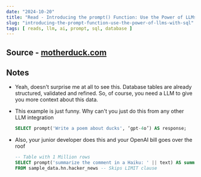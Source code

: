 ```yaml
---
date: "2024-10-20"
title: "Read - Introducing the prompt() Function: Use the Power of LLMs with SQL!"
slug: "introducing-the-prompt-function-use-the-power-of-llms-with-sql"
tags: [ reads, llm, ai, prompt, sql, database ]
---
```




## Source - [motherduck.com][1]

## Notes
* Yeah, doesn't surprise me at all to see this. Database tables are already structured, validated and refined. So, of course, you need a LLM to give you more context about this data.
* This example is just funny. Why can't you just do this from any other LLM integration
  ```sql
  SELECT prompt('Write a poem about ducks', ‘gpt-4o’) AS response;
  ```
* Also, your junior developer does this and your OpenAI bill goes over the roof
  ```sql
  -- Table with 1 Million rows
  SELECT prompt('summarize the comment in a Haiku: ' || text) AS summary
  FROM sample_data.hn.hacker_news -- Skips LIMIT clause
  ```



  [1]: https://www.motherduck.com/blog/sql-llm-prompt-function-gpt-models/
